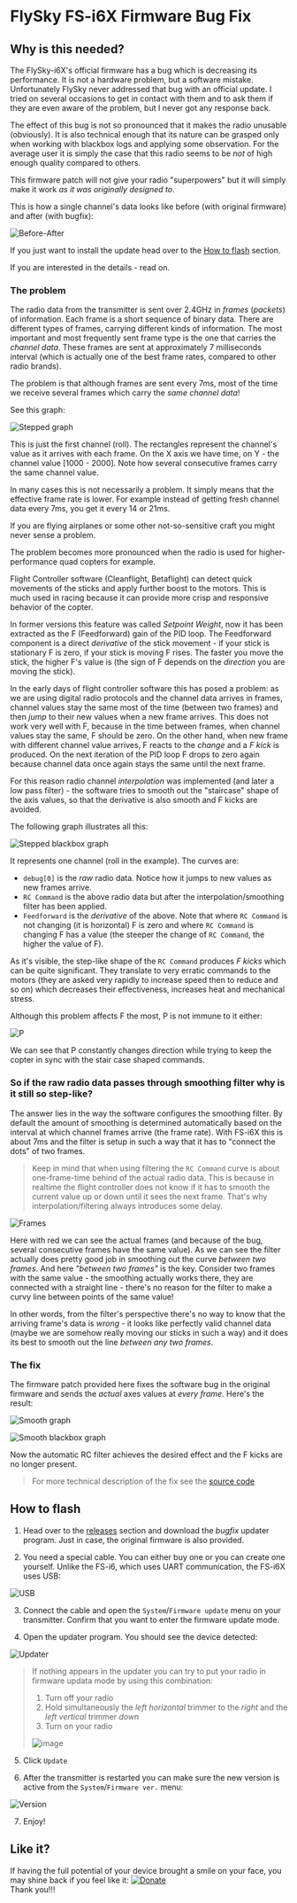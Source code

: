 # FlySky FS-i6X Firmware Bug Fix

## Why is this needed?

The FlySky-i6X's official firmware has a bug which is decreasing its performance. It is not a hardware problem, but a software mistake. Unfortunately FlySky never addressed that bug with an official update. I tried on several occasions to get in contact with them and to ask them if they are even aware of the problem, but I never got any response back.

The effect of this bug is not so pronounced that it makes the radio unusable (obviously). It is also technical enough that its nature can be grasped only when working with blackbox logs and applying some observation. For the average user it is simply the case that this radio seems to be _not_ of high enough quality compared to others.

This firmware patch will not give your radio "superpowers" but it will simply make it work _as it was originally designed to_.

This is how a single channel's data looks like before (with original firmware) and after (with bugfix):

![Before-After](images/before_after.jpg)

If you just want to install the update head over to the [How to flash](#how-to-flash) section.

If you are interested in the details - read on.

### The problem

The radio data from the transmitter is sent over 2.4GHz in _frames_ (_packets_) of information. Each frame is a short sequence of binary data. There are different types of frames, carrying different kinds of information. The most important and most frequently sent frame type is the one that carries the _channel data_. These frames are sent at approximately 7 milliseconds interval (which is actually one of the best frame rates, compared to other radio brands).

The problem is that although frames are sent every 7ms, most of the time we receive several frames which carry the _same channel data_!

See this graph:

![Stepped graph](images/stepped.jpg)

This is just the first channel (roll). The rectangles represent the channel's value as it arrives with each frame. On the X axis we have time, on Y - the channel value [1000 - 2000]. Note how several consecutive frames carry the same channel value.

In many cases this is not necessarily a problem. It simply means that the effective frame rate is lower. For example instead of getting fresh channel data every 7ms, you get it every 14 or 21ms.

If you are flying airplanes or some other not-so-sensitive craft you might never sense a problem.

The problem becomes more pronounced when the radio is used for higher-performance quad copters for example.

Flight Controller software (Cleanflight, Betaflight) can detect quick movements of the sticks and apply further boost to the motors. This is much used in racing because it can provide more crisp and responsive behavior of the copter.

In former versions this feature was called _Setpoint Weight_, now it has been extracted as the F (Feedforward) gain of the PID loop. The Feedforward component is a direct _derivative_ of the stick movement - if your stick is stationary F is zero, if your stick is moving F rises. The faster you move the stick, the higher F's value is (the sign of F depends on the _direction_ you are moving the stick).

In the early days of flight controller software this has posed a problem: as we are using digital radio protocols and the channel data arrives in frames, channel values stay the same most of the time (between two frames) and then _jump_ to their new values when a new frame arrives. This does not work very well with F, because in the time between frames, when channel values stay the same, F should be zero. On the other hand, when new frame with different channel value arrives, F reacts to the _change_ and a _F kick_ is produced. On the next iteration of the PID loop F drops to zero again because channel data once again stays the same until the next frame.

For this reason radio channel _interpolation_ was implemented (and later a low pass filter) - the software tries to smooth out the "staircase" shape of the axis values, so that the derivative is also smooth and F kicks are avoided.

The following graph illustrates all this:

![Stepped blackbox graph](images/bbstepped.jpg)

It represents one channel (roll in the example). The curves are:
* `debug[0]` is the _raw_ radio data. Notice how it jumps to new values as new frames arrive.
* `RC Command` is the above radio data but after the interpolation/smoothing filter has been applied.
* `Feedforward` is the _derivative_ of the above. Note that where `RC Command` is not changing (it is horizontal) F is zero and where `RC Command` is changing F has a value (the steeper the change of `RC Command`, the higher the value of F).

As it's visible, the step-like shape of the `RC Command` produces _F kicks_ which can be quite significant. They translate to very erratic commands to the motors (they are asked very rapidly to increase speed then to reduce and so on) which decreases their effectiveness, increases heat and mechanical stress.

Although this problem affects F the most, P is not immune to it either:

![P](images/p.jpg)

We can see that P constantly changes direction while trying to keep the copter in sync with the stair case shaped commands.

### So if the raw radio data passes through smoothing filter why is it still so step-like?

The answer lies in the way the software configures the smoothing filter. By default the amount of smoothing is determined automatically based on the interval at which channel frames arrive (the frame rate). With FS-i6X this is about 7ms and the filter is setup in such a way that it has to "connect the dots" of two frames.
> Keep in mind that when using filtering the `RC Command` curve is about one-frame-time behind of the actual radio data. This is because in realtime the flight controller does not know if it has to smooth the current value up or down until it sees the next frame. That's why interpolation/filtering always introduces some delay.

![Frames](images/frames.jpg)

Here with red we can see the actual frames (and because of the bug, several consecutive frames have the same value). As we can see the filter actually does pretty good job in smoothing out the curve _between two frames_. And here _"between two frames"_ is the key. Consider two frames with the same value - the smoothing actually works there, they are connected with a straight line - there's no reason for the filter to make a curvy line between points of the same value!

In other words, from the filter's perspective there's no way to know that the arriving frame's data is _wrong_ - it looks like perfectly valid channel data (maybe we are somehow really moving our sticks in such a way) and it does its best to smooth out the line _between any two frames_.

### The fix
The firmware patch provided here fixes the software bug in the original firmware and sends the _actual_ axes values at _every frame_. Here's the result:

![Smooth graph](images/smooth.jpg)

![Smooth blackbox graph](images/bbsmooth.jpg)

Now the automatic RC filter achieves the desired effect and the F kicks are no longer present.

> For more technical description of the fix see the [source code](src/chan_hack.c)

## How to flash

1. Head over to the [releases](../../releases) section and download the *bugfix* updater program. Just in case, the original firmware is also provided.

2. You need a special cable. You can either buy one or you can create one yourself. Unlike the FS-i6, which uses UART communication, the FS-i6X uses USB:

![USB](images/usb.jpg)

3. Connect the cable and open the `System`/`Firmware update` menu on your transmitter. Confirm that you want to enter the firmware update mode.

4. Open the updater program. You should see the device detected:

![Updater](images/updater.jpg)

> If nothing appears in the updater you can try to put your radio in firmware updata mode by using this combination:
> 1. Turn off your radio
> 2. Hold simultaneously the _left horizontal_ trimmer to the _right_ and the _left vertical_ trimmer _down_
> 3. Turn on your radio
>
> ![image](https://user-images.githubusercontent.com/9365881/53287521-f01b2680-3785-11e9-9059-305166350d55.png)

5. Click `Update`

6. After the transmitter is restarted you can make sure the new version is active from the `System`/`Firmware ver.` menu:

![Version](images/ver.jpg)

7. Enjoy!

## Like it?

If having the full potential of your device brought a smile on your face, you may shine back if you feel like it: [![Donate](https://www.paypalobjects.com/en_US/i/btn/btn_donate_SM.gif)](https://www.paypal.com/cgi-bin/webscr?cmd=_donations&business=L5789HZB5NAX4&lc=BG&currency_code=USD&bn=PP%2dDonationsBF%3abtn_donate_SM%2egif%3aNonHosted)\
Thank you!!!
